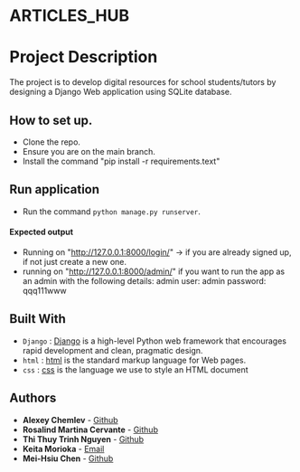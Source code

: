 # ARTICLES_HUB
# Project Description
 The project is to develop digital resources for school students/tutors by designing a Django Web application using SQLite database.

## How to set up.
- Clone the repo.
- Ensure you are on the main branch.
- Install the command "pip install -r requirements.text"


## Run application
- Run the command `python manage.py runserver`.

#### Expected output
 * Running on "http://127.0.0.1:8000/login/" -> if you are already signed up, if not just create a new one.
 * running on "http://127.0.0.1:8000/admin/" if you want to run the app as an admin with the following details:
     admin user: admin
     password: qqq111www




## Built With

* `Django` : [Django](https://www.djangoproject.com/) is  a high-level Python web framework that encourages rapid development and clean, pragmatic design.
* `html` : [html](https://html.com/) is the standard markup language for Web pages.
* `css` : [css](https://www.w3.org/) is the language we use to style an HTML document

## Authors

* **Alexey Chemlev** - [Github](https://github.com/CHEMLEV)
* **Rosalind Martina Cervante** - [Github](https://github.com/rozzlethegreat)
* **Thi Thuy Trinh Nguyen** - [Github](https://github.com/trinhnguyen212)
* **Keita Morioka** - [Email](20220601@mywhitecliffe.com)
* **Mei-Hsiu Chen** - [Github](https://github.com/MeiHsiu)
